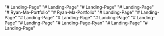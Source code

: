 "# Landing-Page" 
"# Landing-Page" 
"# Landing-Page" 
"# Landing-Page" 
"# Ryan-Ma-Portfolio" 
"# Ryan-Ma-Portfolio" 
"# Landing-Page" 
"# Landing-Page" 
"# Landing-Page" 
"# Landing-Page" 
"# Landing-Page" 
"# Landing-Page" 
"# Landing-Page" 
"# Landing-Page-Ryan" 
"# Landing-Page" 
"# Landing-Page" 
